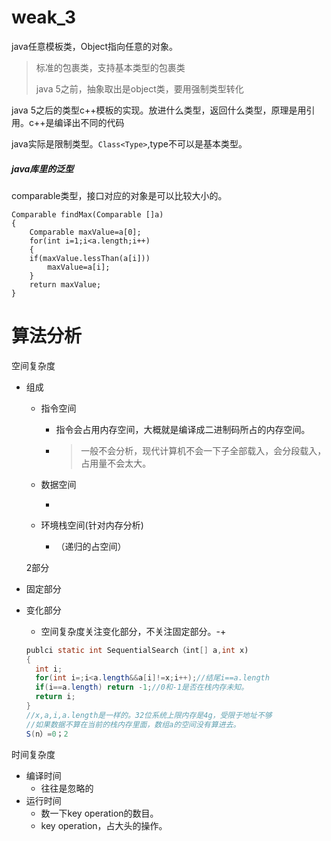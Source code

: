 # weak_3

java任意模板类，Object指向任意的对象。

> 标准的包裹类，支持基本类型的包裹类
>
> java 5之前，抽象取出是object类，要用强制类型转化

java 5之后的类型c++模板的实现。放进什么类型，返回什么类型，原理是用引用。c++是编译出不同的代码

java实际是限制类型。`Class<Type>`,type不可以是基本类型。

##### java库里的泛型

comparable类型，接口对应的对象是可以比较大小的。

```
Comparable findMax(Comparable []a)
{
	Comparable maxValue=a[0];
	for(int i=1;i<a.length;i++)
	{
	if(maxValue.lessThan(a[i]))
		maxValue=a[i];
	}
	return maxValue;
}
```

# 算法分析

空间复杂度

- 组成

  - 指令空间

    - 指令会占用内存空间，大概就是编译成二进制码所占的内存空间。

    - > 一般不会分析，现代计算机不会一下子全部载入，会分段载入，占用量不会太大。

  - 数据空间

    - 

  - 环境栈空间(针对内存分析)

    - （递归的占空间）

  2部分

- 固定部分

- 变化部分

  - 空间复杂度关注变化部分，不关注固定部分。-+

  ```java
  publci static int SequentialSearch（int[] a,int x)
  {
  	int i;
  	for(int i=;i<a.length&&a[i]!=x;i++);//结尾i==a.length
  	if(i==a.length) return -1;//0和-1是否在栈内存未知。
  	return i;
  }
  //x,a,i,a.length是一样的。32位系统上限内存是4g，受限于地址不够
  //如果数据不算在当前的栈内存里面，数组a的空间没有算进去。
  S(n）=0；2
  ```

  

时间复杂度

- 编译时间
  - 往往是忽略的
- 运行时间
  - 数一下key operation的数目。
  - key operation，占大头的操作。